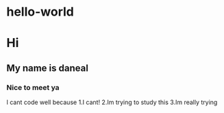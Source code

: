 # hello-world
# Hi
## My name is daneal
### Nice to meet ya
I cant code well because
1.I cant!
2.Im trying to study this
3.Im really trying
